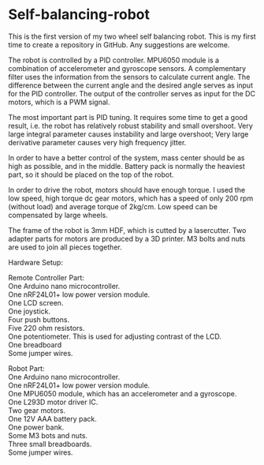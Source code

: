 # Self-balancing-robot

This is the first version of my two wheel self balancing robot. This is my first time to create a repository in GitHub. Any suggestions are welcome. 

The robot is controlled by a PID controller. MPU6050 module is a combination of accelerometer and gyroscope sensors. A complementary filter uses the information from the sensors to calculate current angle. The difference between the current angle and the desired angle serves as input for the PID controller. The output of the controller serves as input for the DC motors, which is a PWM signal.

The most important part is PID tuning. It requires some time to get a good result, i.e. the robot has relatively robust stability and small overshoot. Very large integral parameter causes instability and large overshoot; Very large derivative parameter causes very high frequency jitter.

In order to have a better control of the system, mass center should be as high as possible, and in the middle. Battery pack is normally the heaviest part, so it should be placed on the top of the robot.

In order to drive the robot, motors should have enough torque. I used the low speed, high torque dc gear motors, which has  a speed of only 200 rpm (without load) and average torque of 2kg/cm. Low speed can be compensated by large wheels.

The frame of the robot is 3mm HDF, which is cutted by a lasercutter. Two adapter parts for motors are produced by a 3D printer. M3 bolts and nuts are used to join all pieces together.

Hardware Setup:

Remote Controller Part:  
One Arduino nano microcontroller.  
One nRF24L01+ low power version module.  
One LCD screen.  
One joystick.  
Four push buttons.    
Five 220 ohm resistors.   
One potentiometer. This is used for adjusting contrast of the LCD.  
One breadboard  
Some jumper wires.  

Robot Part:  
One Arduino nano microcontroller.   
One nRF24L01+ low power version module.  
One MPU6050 module, which has an accelerometer and a gyroscope.  
One L293D motor driver IC.  
Two gear motors.   
One 12V AAA battery pack.  
One power bank.  
Some M3 bots and nuts.  
Three small breadboards.  
Some jumper wires.  




